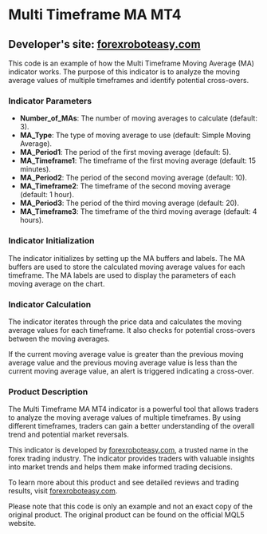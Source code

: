 # Multi Timeframe MA MT4

## Developer's site: [forexroboteasy.com](https://forexroboteasy.com)

This code is an example of how the Multi Timeframe Moving Average (MA) indicator works. The purpose of this indicator is to analyze the moving average values of multiple timeframes and identify potential cross-overs.

### Indicator Parameters

- **Number_of_MAs**: The number of moving averages to calculate (default: 3).
- **MA_Type**: The type of moving average to use (default: Simple Moving Average).
- **MA_Period1**: The period of the first moving average (default: 5).
- **MA_Timeframe1**: The timeframe of the first moving average (default: 15 minutes).
- **MA_Period2**: The period of the second moving average (default: 10).
- **MA_Timeframe2**: The timeframe of the second moving average (default: 1 hour).
- **MA_Period3**: The period of the third moving average (default: 20).
- **MA_Timeframe3**: The timeframe of the third moving average (default: 4 hours).

### Indicator Initialization

The indicator initializes by setting up the MA buffers and labels. The MA buffers are used to store the calculated moving average values for each timeframe. The MA labels are used to display the parameters of each moving average on the chart.

### Indicator Calculation

The indicator iterates through the price data and calculates the moving average values for each timeframe. It also checks for potential cross-overs between the moving averages.

If the current moving average value is greater than the previous moving average value and the previous moving average value is less than the current moving average value, an alert is triggered indicating a cross-over.

### Product Description

The Multi Timeframe MA MT4 indicator is a powerful tool that allows traders to analyze the moving average values of multiple timeframes. By using different timeframes, traders can gain a better understanding of the overall trend and potential market reversals.

This indicator is developed by [forexroboteasy.com](https://forexroboteasy.com), a trusted name in the forex trading industry. The indicator provides traders with valuable insights into market trends and helps them make informed trading decisions.

To learn more about this product and see detailed reviews and trading results, visit [forexroboteasy.com](https://forexroboteasy.com/forex-robot-review/review-multi-timeframe-ma-mt4-boost-your-forex-trading-with-advanced-indicator/).

Please note that this code is only an example and not an exact copy of the original product. The original product can be found on the official MQL5 website.
